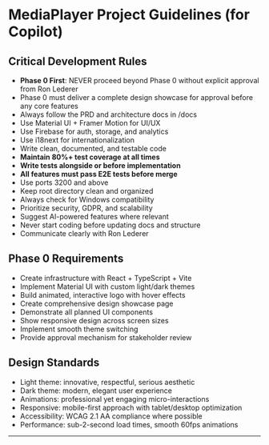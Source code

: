 # MediaPlayer Project Guidelines (for Copilot)

## Critical Development Rules
- **Phase 0 First**: NEVER proceed beyond Phase 0 without explicit approval from Ron Lederer
- Phase 0 must deliver a complete design showcase for approval before any core features
- Always follow the PRD and architecture docs in /docs
- Use Material UI + Framer Motion for UI/UX
- Use Firebase for auth, storage, and analytics
- Use i18next for internationalization
- Write clean, documented, and testable code
- **Maintain 80%+ test coverage at all times**
- **Write tests alongside or before implementation**
- **All features must pass E2E tests before merge**
- Use ports 3200 and above
- Keep root directory clean and organized
- Always check for Windows compatibility
- Prioritize security, GDPR, and scalability
- Suggest AI-powered features where relevant
- Never start coding before updating docs and structure
- Communicate clearly with Ron Lederer

## Phase 0 Requirements
- Create infrastructure with React + TypeScript + Vite
- Implement Material UI with custom light/dark themes
- Build animated, interactive logo with hover effects
- Create comprehensive design showcase page
- Demonstrate all planned UI components
- Show responsive design across screen sizes
- Implement smooth theme switching
- Provide approval mechanism for stakeholder review

## Design Standards
- Light theme: innovative, respectful, serious aesthetic
- Dark theme: modern, elegant user experience
- Animations: professional yet engaging micro-interactions
- Responsive: mobile-first approach with tablet/desktop optimization
- Accessibility: WCAG 2.1 AA compliance where possible
- Performance: sub-2-second load times, smooth 60fps animations

---
